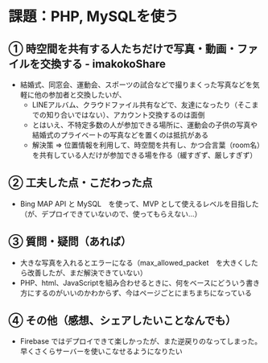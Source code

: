 # 課題：PHP, MySQLを使う

## ① 時空間を共有する人たちだけで写真・動画・ファイルを交換する - imakokoShare
- 結婚式、同窓会、運動会、スポーツの試合などで撮りまくった写真などを気軽に他の参加者と交換したいが、
  - LINEアルバム、クラウドファイル共有などで、友達になったり（そこまでの知り合いではない）、アカウント交換するのは面倒
  - とはいえ、不特定多数の人が参加できる場所に、運動会の子供の写真や結婚式のプライベートの写真などを置くのは抵抗がある
  - 解決策 ⇒ 位置情報を利用して、時空間を共有し、かつ合言葉（room名）を共有している人だけが参加できる場を作る（緩すぎず、厳しすぎず）

## ② 工夫した点・こだわった点
- Bing MAP API と MySQL　を使って、MVP として使えるレベルを目指した（が、デプロイできていないので、使ってもらえない…）

## ③ 質問・疑問（あれば）
- 大きな写真を入れるとエラーになる（max_allowed_packet　を大きくしたら改善したが、まだ解決できていない）
- PHP、html、JavaScriptを組み合わせるときに、何をベースにどういう書き方にするのがいいのかわからず、今はページごとにまちまちになっている
  
## ④ その他（感想、シェアしたいことなんでも）
- Firebase ではデプロイできて楽しかったが、また逆戻りのなってしまった。早くさくらサーバーを使いこなせるようになりたい
